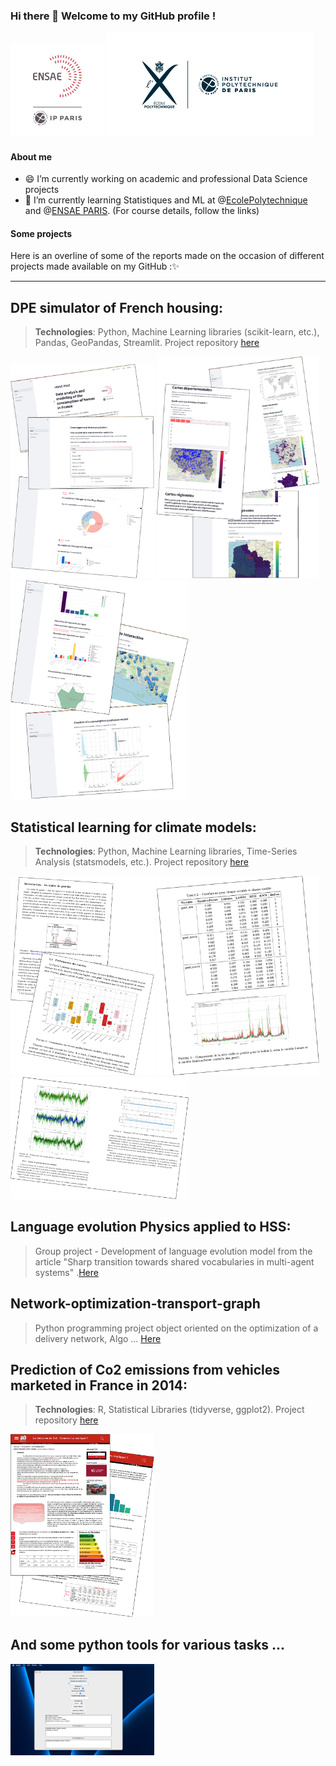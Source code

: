 
### Hi there 👋 Welcome to my GitHub profile !
<img src="LOGO-ENSAE.png" alt="ensae" width="150" /> <img src="logo-polytechnique.jpeg" alt="Poly" width="330" /> 

#### About me

- 😄 I’m currently working on academic and professional  Data Science projects
- 🌱 I’m currently learning Statistiques and ML at @[EcolePolytechnique](https://synapses.polytechnique.fr/catalogue/2023-2024/diplome/26/M2DS-m2-data-sciences) and @[ENSAE PARIS](https://www.ensae.fr/formation/cycle-ingenieur/troisieme-annee/data-science-statistique-et-apprentissage). (For course details, follow the links)

#### Some projects
Here is an overline of some of the reports made on the occasion of different projects made available on my GitHub :✨

----------------------
## DPE simulator of French housing:
> **Technologies**: Python, Machine Learning libraries (scikit-learn, etc.), Pandas, GeoPandas, Streamlit. Project repository [here](https://github.com/arazig/Statistical-learning-for-climate-models)

<img src="demo_App_1.png" alt="Demo App 01" width="230" /> <img src="demo_App_2.png" alt="Demo App 02" width="260" /> <img src="demo_App_3.png" alt="Demo App 03" width="285" />

## Statistical learning for climate models: 
> **Technologies**: Python, Machine Learning libraries, Time-Series Analysis (statsmodels, etc.). Project repository [here](https://github.com/arazig/Statistical-learning-for-climate-models)

<img src="modstat1.png" alt="Demo stat 01" width="230" /> <img src="modstat2.png" alt="Demo stat 02" width="260" /> <img src="modstat3.png" alt="Demo stat 03" width="285" />

## Language evolution Physics applied to HSS:
> Group project - Development of language evolution model from the article "Sharp transition towards shared vocabularies in multi-agent systems" .[Here](https://github.com/arazig/Language-evolution_Physics-applied-to-HSS)

## Network-optimization-transport-graph
> Python programming project object oriented on the optimization of a delivery network, Algo ... [Here](https://github.com/arazig/Network-optimization-transport-graph)

## Prediction of Co2 emissions from vehicles marketed in France in 2014:
> **Technologies**: R, Statistical Libraries (tidyverse, ggplot2). Project repository [here](https://github.com/arazig/Projet_R-emissions_CO2_vehicules)

<img src="demo_rapport.png" alt="Demo R" width="230" />

## And some python tools for various tasks ...

<img src="demo_ects.png" alt="Demo R" width="230" />
